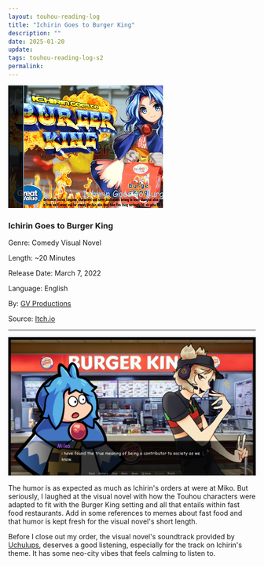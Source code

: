 ```yaml
---
layout: touhou-reading-log
title: "Ichirin Goes to Burger King"
description: ""
date: 2025-01-20
update: 
tags: touhou-reading-log-s2
permalink:
---
```

![Ichirin Goes to Burger King.png](/images/indexes-extras/touhou-reading-log/S2/01/ichirinCover.webp)

### Ichirin Goes to Burger King
Genre: Comedy Visual Novel

Length: ~20 Minutes

Release Date: March 7, 2022

Language: English

By: [GV Productions](https://gv-productions.itch.io/)

Source: [Itch.io](https://gv-productions.itch.io/ichirin-goes-to-burger-king)
- - -

![Miko.webp](/images/indexes-extras/touhou-reading-log/S2/01/Miko.webp)

The humor is as expected as much as Ichirin's orders at were at Miko. But seriously, I laughed at the visual novel with how the Touhou characters were adapted to fit with the Burger King setting and all that entails within fast food restaurants. Add in some references to memes about fast food and that humor is kept fresh for the visual novel's short length.

Before I close out my order, the visual novel's soundtrack provided by [Uchulups](https://youtube.com/playlist?list=PLkK2kI-oVcg8uplAgKuEiKBvV86f5s5ge&si=dpgNRmWOfUVBgZW2), deserves a good listening, especially for the track on Ichirin's theme. It has some neo-city vibes that feels calming to listen to.